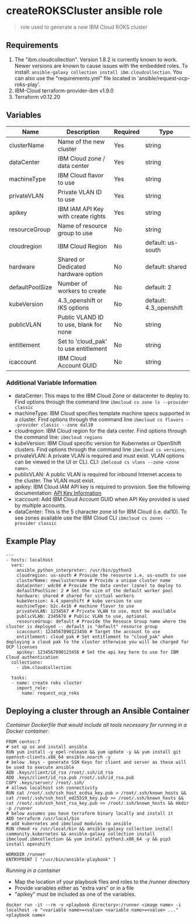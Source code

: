 # createROKSCluster ansible role

> role used to generate a new IBM Cloud ROKS cluster

## Requirements

1. The "ibm.cloudcollection". Version 1.8.2 is currently known to work. Newer versions are known to cause issues with the embedded roles. To install: `ansible-galaxy collection install ibm.cloudcollection`. You can also use the "requirements.yml" file located in 'ansible/request-ocp-roks-play'.
2. IBM-Cloud terraform-provider-ibm v1.9.0
3. Terraform v0.12.20

## Variables

| Name              | Description                            | Required | Type                   |
|-------------------|----------------------------------------|----------|------------------------|
| clusterName       | Name of the new cluster                | Yes      | string                 |
| dataCenter        | IBM Cloud zone / data center           | Yes      | string                 |
| machineType       | IBM Cloud flavor to use                | Yes      | string                 |
| privateVLAN       | Private VLAN ID to use                 | Yes      | string                 |
| apikey            | IBM IAM API Key with create rights     | Yes      | string                 |
| resourceGroup     | Name of resource group to use          | No       | string                 |
| cloudregion       | IBM Cloud Region                       | No       | default: us-south      |
| hardware          | Shared or Dedicated hardware option    | No       | default: shared        |
| defaultPoolSize   | Number of workers to create            | No       | default: 2             |
| kubeVersion       | 4.3_openshift or IKS options           | No       | default: 4.3_openshift |
| publicVLAN        | Public VLAND ID to use, blank for none | No       | string                 |
| entitlement       | Set to 'cloud_pak' to use entitlement  | No       | string                 |
| icaccount         | IBM Cloud Account GUID                 | No       | string                 |

### Additional Variable Information

* dataCenter: This maps to the IBM Cloud Zone or datacenter to deploy to. Find options through the command line `ibmcloud cs zone ls --provider classic`
* machineType: IBM Cloud specifies template machine specs supported in a cluster. Find options through the command line `ibmcloud cs flavors --provider classic --zone dal10`
* cloudregion: IBM Cloud region for the data center. Find options through the command line: `ibmcloud regions`
* kubeVersion: IBM Cloud specific version for Kubernetes or OpenShift clusters. Find options through the command line `ibmcloud cs versions`.
* privateVLAN: A private VLAN is required and must exist. VLAN options can be viewed in the UI or CLI. CLI: `ibmlcoud cs vlans --zone <zone name>`.
* publicVLAN: A public VLAN is required for inbound Internet access to the cluster. The VLAN must exist.
* apikey: IBM Cloud IAM API key is required to provision. See the following documentation: [API Key Information](https://cloud.ibm.com/docs/openshift?topic=openshift-users#api_key)
* icaccount: Add IBM Cloud Account GUID when API Key provided is used by multiple accounts.
* dataCenter: This is the 5 character zone id for IBM Cloud (i.e. dal10). To see zones available use the IBM Cloud CLI `ibmcloud cs zones --provider classic`

## Example Play

    ---
    - hosts: localhost
      vars:
        ansible_python_interpreter: /usr/bin/python3
        cloudregion: us-south # Provide the resource i.e. us-south to use
        clusterName: newclustername # Provide a unique cluster name
        dataCenter: wdc04 # Provide the data center (zone) to deploy to
        defaultPoolSize: 2 # Set the size of the default worker pool
        hardware: shared # shared for virtual workers
        kubeVersion: 4.4_openshift # kube version to use
        machineType: b2c.4x16 # machine flavor to use
        privateVLAN: 1234567 # Private VLAN to use, must be available
        publicVLAN: 2345678 # Public VLAN to use, optional
        resourceGroup: default # Provide the Resouce Group name where the cluster is deployed -- default is "default" resource group
        icaccount: 1234567890123456 # Target the account to use
        entitlement: cloud_pak # Set entitlement to "cloud_pak" when deploying a cloud pak to the cluster otherwise you will be charged for OCP licenses
        apikey: 1234567890123456 # Set the api key here to use for IBM Cloud authentication
      collections:
        - ibm.cloudcollection

      tasks:
      - name: create roks cluster
        import_role:
          name: request_ocp_roks

## Deploying a cluster through an Ansible Container

*Container Dockerfile that would include all tools necessary for running in a Docker container:*

```
FROM centos:7
# set up os and install ansible
RUN yum install -y epel-release && yum update -y && yum install git openssh-clients.x86_64 ansible.noarch -y
# below .keys - generate SSH Keys for client and server as these will be used to execute ansible
ADD .keys/client/id_rsa /root/.ssh/id_rsa
ADD .keys/client/id_rsa.pub /root/.ssh/id_rsa.pub
COPY .keys/server/ /root/.ssh/
# allows localhost ssh connectivity
RUN cat /root/.ssh/ssh_host_ecdsa_key.pub > /root/.ssh/known_hosts && cat /root/.ssh/ssh_host_ed25519_key.pub >> /root/.ssh/known_hosts && cat /root/.ssh/ssh_host_rsa_key.pub >> /root/.ssh/known_hosts && mkdir -p /runner
# below assumes you have terraform binary locally and install it
ADD terraform /usr/local/bin
# add kubernetes and ibmcloud modules to ansible
RUN chmod +x /usr/local/bin && ansible-galaxy collection install community.kubernetes && ansible-galaxy collection install ibmcloud.ibmcollection && yum install python3.x86_64 -y && pip3 install openshift

WORKDIR /runner
ENTRYPOINT [ "/usr/bin/ansible-playbook" ]
```

*Running in a container*

* Map the location of your playbook files and roles to the /runner directory
* Provide variables either as "extra vars" or in a file
* "apikey" must be included as one of the variables.

`docker run -it --rm -v <playbook directory>:/runner <image name> -i localhost -e "<variable name>=<value> <variable name>=<value> ..." <playbook name>`